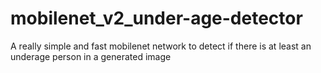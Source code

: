 # mobilenet_v2_under-age-detector
A really simple and fast mobilenet network to detect if there is at least an underage person in a generated image
